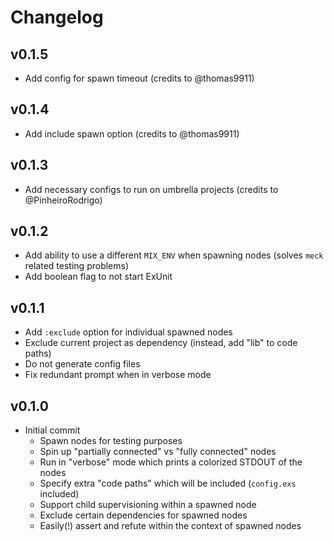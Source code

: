 # Changelog

## v0.1.5

  * Add config for spawn timeout (credits to @thomas9911)

## v0.1.4

  * Add include spawn option (credits to @thomas9911)

## v0.1.3

  * Add necessary configs to run on umbrella projects (credits to @PinheiroRodrigo)

## v0.1.2

  * Add ability to use a different `MIX_ENV` when spawning nodes (solves `meck` related testing problems)
  * Add boolean flag to not start ExUnit

## v0.1.1

  * Add `:exclude` option for individual spawned nodes
  * Exclude current project as dependency (instead, add "lib" to code paths)
  * Do not generate config files
  * Fix redundant prompt when in verbose mode

## v0.1.0

  * Initial commit
    * Spawn nodes for testing purposes
    * Spin up "partially connected" vs "fully connected" nodes
    * Run in "verbose" mode which prints a colorized STDOUT of the nodes
    * Specify extra "code paths" which will be included (`config.exs` included)
    * Support child supervisioning within a spawned node
    * Exclude certain dependencies for spawned nodes
    * Easily(!) assert and refute within the context of spawned nodes
